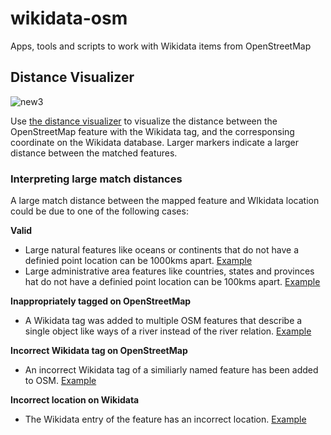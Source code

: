 # wikidata-osm
Apps, tools and scripts to work with Wikidata items from OpenStreetMap

## Distance Visualizer

![new3](https://cloud.githubusercontent.com/assets/126868/22975383/90cadae6-f3ac-11e6-99aa-7c3b1254129b.gif)

Use [the distance visualizer](https://osmlab.github.io/wikidata-osm/) to visualize the distance between the OpenStreetMap feature with the Wikidata tag, and the corresponsing coordinate on the Wikidata database. Larger markers indicate a larger distance between the matched features.

### Interpreting large match distances

A large match distance between the mapped feature and WIkidata location could be due to one of the following cases:

**Valid**
- Large natural features like oceans or continents that do not have a definied point location can be 1000kms apart. [Example](https://osmlab.github.io/wikidata-osm/#3.83/27.72/-172.05)
- Large administrative area features like countries, states and provinces hat do not have a definied point location can be 100kms apart. [Example](https://osmlab.github.io/wikidata-osm/#6.74/15.736/45.964)

**Inappropriately tagged on OpenStreetMap**
- A Wikidata tag was added to multiple OSM features that describe a single object like ways of a river instead of the river relation. [Example](https://osmlab.github.io/wikidata-osm/#9.34/40.6163/-123.6054)

**Incorrect Wikidata tag on OpenStreetMap**
- An incorrect Wikidata tag of a similiarly named feature has been added to OSM. [Example](https://osmlab.github.io/wikidata-osm/#12.74/16.8309/75.7144)

**Incorrect location on Wikidata**
- The Wikidata entry of the feature has an incorrect location. [Example](https://osmlab.github.io/wikidata-osm/#12.85/30.2919/73.0486)
